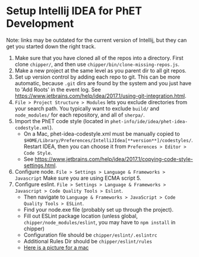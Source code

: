 
# Setup Intellij IDEA for PhET Development

Note: links may be outdated for the current version of Intellij, but they can get you started down the right track.

1. Make sure that you have cloned all of the repos into a directory. First clone `chipper/`, and then use 
`chipper/bin/clone-missing-repos.js`.
2. Make a new project at the same level as you parent dir to all git repos.
3. Set up version control by adding each repo to git. This can be more automatic, because `.git` dirs are found by the system
and you just have to 'Add Roots' in the event log. See https://www.jetbrains.com/help/idea/2017.1/using-git-integration.html.
4. `File > Project Structure > Modules` lets you exclude directories from your search path. You typically want to exclude 
`build/` and `node_modules/` for each repository, and all of `sherpa/`.
5. Import the PhET code style (located in `phet-info/ide/idea/phet-idea-codestyle.xml`). 
    * On a Mac, phet-idea-codestyle.xml must be manually copied to `$HOME/Library/Preferences/IntelliJIdea[**version**]/codestyles/`. 
    Restart IDEA, then you can choose it from `Preferences > Editor > Code Style`.
    * See https://www.jetbrains.com/help/idea/2017.1/copying-code-style-settings.html.
6. Configure node. `File > Settings > Language & Frameworks > Javascript` Make sure you are using ECMA script 5. 
7. Configure eslint. `File > Settings > Language & Frameworks > Javascript > Code Quality Tools > Eslint`.
    * Then navigate to `Language & Frameworks > JavaScript > Code Quality Tools > ESLint`. 
    * Find your node.exe file (probably set up through the project).
    * Fill out ESLint package location (unless global, `chipper/node_modules/eslint`, you may have to `npm install` in chipper)
    * Configuration file should be `chipper/eslint/.eslintrc ` 
    * Additional Rules Dir should be `chipper/eslint/rules`
    * [Here is a picture for a mac](https://cloud.githubusercontent.com/assets/6856943/26806694/876bdad6-4a0f-11e7-9096-e734bf70be6e.png)
   
   